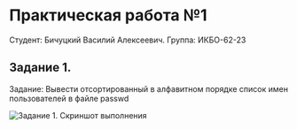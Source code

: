 # Практическая работа №1
Студент: Бичуцкий Василий Алексеевич.
Группа: ИКБО-62-23


## Задание 1.

Задание: Вывести отсортированный в алфавитном порядке список имен пользователей в файле passwd

![Задание 1. Скриншот выполнения]([prac1.png])

